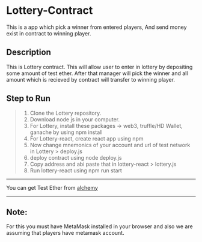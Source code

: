 # Lottery-Contract
This is a app which pick a winner from entered players, And send money exist in contract to winning player.

## Description
This is Lottery contract. This will allow user to enter in lottery by depositing some amount of test ether. After that manager will pick the winner and all amount which is recieved by contract will transfer to winning player.

## Step to Run

> 1. Clone the Lottery repository.
> 2. Download node js in your computer.
> 3. For Lottery, install these packages -> web3, truffle/HD Wallet, ganache by using npm install
> 4. For Lottery-react, create react app using npm
> 5. Now change mnemonics of your account and url of test network in Lottery > deploy.js
> 6. deploy contract using node deploy.js
> 7. Copy address and abi paste that in lottery-react > lottery.js
> 8. Run lottery-react using npm run start

***
You can get Test Ether from [alchemy](https://sepoliafaucet.com/)
***

## Note:
For this you must have MetaMask installed in your browser and also we are assuming that players have metamask account.

